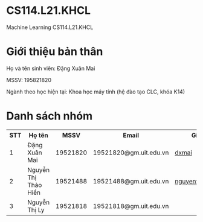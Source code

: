 # CS114.L21.KHCL
<html>
  <head>
  Machine Learning CS114.L21.KHCL
  </head>
  <body>
    <h1>Giới thiệu bản thân</h1>
    <p>Họ và tên sinh viên: Đặng Xuân Mai</p>
    <p>MSSV: 195821820</p>
    <p>Ngành theo học hiện tại: Khoa học máy tính (hệ đào tạo CLC, khóa K14)</p>
    <h1> Danh sách nhóm </h1>
     <table style="width:100%">
  <tr>
    <th>STT</th>
    <th>Họ tên</th>
    <th>MSSV</th>
    <th>Email</th>
    <th>Github</th>
  </tr>
  <tr>
    <td>1</td>
    <td>Đặng Xuân Mai</td>
    <td>19521820</td>
    <td>19521820@gm.uit.edu.vn</td>
    <td> <a href= "https://github.com/dxmai/CS114.L21.KHCL/">dxmai</a></td>
  </tr>
  <tr>
    <td>2</td>
    <td>Nguyễn Thị Thảo Hiền</td>
    <td>19521488</td>
    <td>19521488@gm.uit.edu.vn</td>
    <td> <a href= "https://github.com/nguyenthithaohien/CS114.L21.KHCL/">nguyenthithaohien</a></td>
  </tr>
  <tr>
    <td>3</td>
    <td>Nguyễn Thị Ly</td>
    <td>19521818</td>
    <td>19521818@gm.uit.edu.vn</td>
    <td></td>
  </tr>
</table> 
</html>


